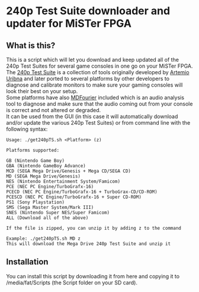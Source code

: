 # 240p Test Suite downloader and updater for MiSTer FPGA

## What is this?

This is a script which will let you download and keep updated all of the 240p Test Suites for several game consoles in one go on your MiSTer FPGA.  
The [240p Test Suite](https://junkerhq.net/xrgb/index.php?title=240p_test_suite) is a collection of tools originally developed by [Artemio Uribna](https://junkerhq.net/) and later ported to several platforms by other developers to diagnose and calibrate monitors to make sure your gaming consoles will look their best on your setup.  
Some platforms have also [MDFourier](https://junkerhq.net/MDFourier/) included which is an audio analysis tool to diagnose and make sure that the audio coming out from your console is correct and not altered or degraded.  
It can be used from the GUI (in this case it will automatically download and/or update the various 240p Test Suites) or from command line with the following syntax:  
```
Usage: ./get240pTS.sh <Platform> (z)  
 
Platforms supported:  
 
GB (Nintendo Game Boy)  
GBA (Nintendo GameBoy Advance)  
MCD (SEGA Mega Drive/Genesis + Mega CD/SEGA CD)  
MD (SEGA Mega Drive/Genesis)  
NES (Nintendo Entertainment System/Famicom)  
PCE (NEC PC Engine/TurboGrafx-16)  
PCECD (NEC PC Engine/TurboGrafx-16 + TurboGrax-CD/CD-ROM)  
PCESCD (NEC PC Engine/TurboGrafx-16 + Super CD-ROM)  
PS1 (Sony Playstation)  
SMS (Sega Master System/Mark III)  
SNES (Nintendo Super NES/Super Famicom)  
ALL (Download all of the above)  
 
If the file is zipped, you can unzip it by adding z to the command  
 
Example: ./get240pTS.sh MD z  
This will download the Mega Drive 240p Test Suite and unzip it  
```

## Installation

You can install this script by downloading it from here and copying it to /media/fat/Scripts (the Script folder on your SD card).  
